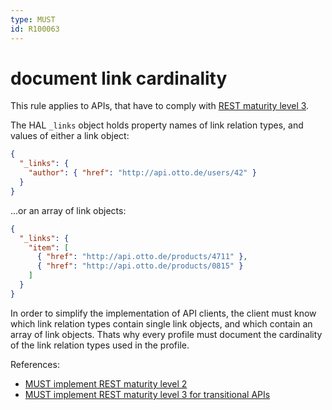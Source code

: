 ```yaml
---
type: MUST
id: R100063
---
```


# document link cardinality

This rule applies to APIs, that have to comply with [REST maturity level 3](@guidelines/R000033).

The HAL `_links` object holds property names of link relation types, and values of either a link object:

```json
{
  "_links": {
    "author": { "href": "http://api.otto.de/users/42" }
  }
}
```

...or an array of link objects:

```json
{
  "_links": {
    "item": [
      { "href": "http://api.otto.de/products/4711" },
      { "href": "http://api.otto.de/products/0815" }
    ]
  }
}
```

In order to simplify the implementation of API clients, the client must know which link relation types contain single link objects, and which contain an array of link objects.
Thats why every profile must document the cardinality of the link relation types used in the profile.

References:
- [MUST implement REST maturity level 2](@guidelines/R000032)
- [MUST implement REST maturity level 3 for transitional APIs](@guidelines/R000033)
